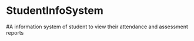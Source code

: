 # StudentInfoSystem

#A information system of student to view their attendance and assessment reports

